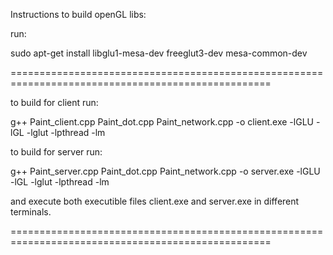 Instructions to build openGL libs:

run:

sudo apt-get install libglu1-mesa-dev freeglut3-dev mesa-common-dev

===================================================================================================

to build for client run:

g++ Paint_client.cpp Paint_dot.cpp Paint_network.cpp -o client.exe -lGLU -lGL -lglut -lpthread -lm

to build for server run:

g++ Paint_server.cpp Paint_dot.cpp Paint_network.cpp -o server.exe -lGLU -lGL -lglut -lpthread -lm

and execute both executible files client.exe and server.exe in different terminals.


===================================================================================================
